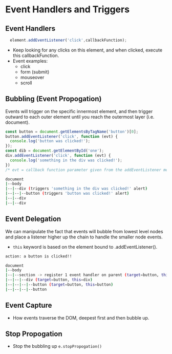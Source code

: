 # Event Handlers and Triggers
## Event Handlers

```js
  element.addEventListener('click',callbackFunction);
```

- Keep looking for any clicks on this element, and when clicked, execute this callbackFunction.
- Event examples:
  - click
  - form (submit)
  - mouseover
  - scroll

## Bubbling (Event Propogation)

Events will trigger on the specific innermost element, and then trigger outward to each outer element until you reach the outermost layer (i.e. document).

```js
const button = document.getElementsByTagName('button')[0];
button.addEventListener('click', function (evt) {
  console.log('button was clicked!');
});
const dib = document.getElementById('one');
div.addEventListener('click', function (evt) {
  console.log('something in the div was clicked!');
})
/* evt = callback function parameter given from the addEventListener method */
```
```bash
document
|--body
|--|--div (triggers 'something in the div was clicked!' alert)
|--|--|--button (triggers 'button was clicked!' alert)
|--|--div
|--|--div
```

## Event Delegation
We can manipulate the fact that events will bubble from lowest level nodes and place a listener higher up the chain to handle the smaller node events.
- `this` keyword is based on the element bound to .addEventListener().
```bash
action: a button is clicked!!

document
|--body
|--|--section -> register 1 event handler on parent (target=button, this=section)
|--|--|--div (target=button, this=div)
|--|--|--|--button (target=button, this=button)
|--|--|--|--button
```

## Event Capture
- How events traverse the DOM, deepest first and then bubble up.

## Stop Propogation
- Stop the bubbling up
`e.stopPropogation()`
